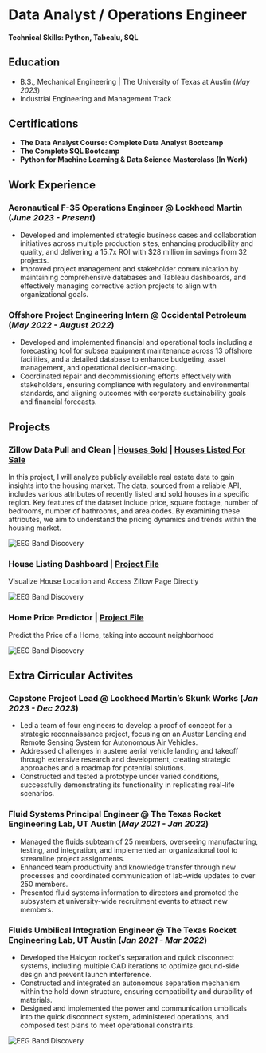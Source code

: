 # Data Analyst / Operations Engineer

#### Technical Skills: Python, Tabealu, SQL

## Education 			        		
- B.S., Mechanical Engineering | The University of Texas at Austin (_May 2023_)
- Industrial Engineering and Management Track
  


## Certifications
- **The Data Analyst Course: Complete Data Analyst Bootcamp**
- **The Complete SQL Bootcamp**
- **Python for Machine Learning & Data Science Masterclass (In Work)**



## Work Experience
### Aeronautical F-35 Operations Engineer @ Lockheed Martin (_June 2023 - Present_)
- Developed and implemented strategic business cases and collaboration initiatives across multiple production sites, enhancing producibility and quality, and delivering a 15.7x ROI with $28 million in savings from 32 projects.
- Improved project management and stakeholder communication by maintaining comprehensive databases and Tableau dashboards, and effectively managing corrective action projects to align with organizational goals.



### Offshore Project Engineering Intern @ Occidental Petroleum (_May 2022 - August 2022_)
- Developed and implemented financial and operational tools including a forecasting tool for subsea equipment maintenance across 13 offshore facilities, and a detailed database to enhance budgeting, asset management, and operational decision-making.
- Coordinated repair and decommissioning efforts effectively with stakeholders, ensuring compliance with regulatory and environmental standards, and aligning outcomes with corporate sustainability goals and financial forecasts.



## Projects
### Zillow Data Pull and Clean  |  [Houses Sold](./Data%20Cleaning/Clean_Sold_Listings.ipynb)  |  [Houses Listed For Sale](./Data%20Cleaning/lean_For_Sale_Listings.ipynb) 

In this project, I will analyze publicly available real estate data to gain insights into the housing market. The data, sourced from a reliable API, includes various attributes of recently listed and sold houses in a specific region. Key features of the dataset include price, square footage, number of bedrooms, number of bathrooms, and area codes. By examining these attributes, we aim to understand the pricing dynamics and trends within the housing market.

![EEG Band Discovery](/.jpeg)


### House Listing Dashboard  |  [Project File](https://Link)

Visualize House Location and Access Zillow Page Directly

![EEG Band Discovery](/.jpeg)


### Home Price Predictor  |  [Project File](https://Link)
Predict the Price of a Home, taking into account neighborhood

![EEG Band Discovery](/.jpeg)





## Extra Cirricular Activites
### Capstone Project Lead @ Lockheed Martin’s Skunk Works	(_Jan 2023 - Dec 2023_)
- Led a team of four engineers to develop a proof of concept for a strategic reconnaissance project, focusing on an Auster Landing and Remote Sensing System for Autonomous Air Vehicles.
- Addressed challenges in austere aerial vehicle landing and takeoff through extensive research and development, creating strategic approaches and a roadmap for potential solutions.
- Constructed and tested a prototype under varied conditions, successfully demonstrating its functionality in replicating real-life scenarios.

### Fluid Systems Principal Engineer @ The Texas Rocket Engineering Lab, UT Austin	(_May 2021 - Jan 2022_)							            
- Managed the fluids subteam of 25 members, overseeing manufacturing, testing, and integration, and implemented an organizational tool to streamline project assignments.
- Enhanced team productivity and knowledge transfer through new processes and coordinated communication of lab-wide updates to over 250 members.
- Presented fluid systems information to directors and promoted the subsystem at university-wide recruitment events to attract new members.

### Fluids Umbilical Integration Engineer @ The Texas Rocket Engineering Lab, UT Austin  (_Jan 2021 - Mar 2022_)					           
- Developed the Halcyon rocket's separation and quick disconnect systems, including multiple CAD iterations to optimize ground-side design and prevent launch interference.
- Constructed and integrated an autonomous separation mechanism within the hold down structure, ensuring compatibility and durability of materials.
- Designed and implemented the power and communication umbilicals into the quick disconnect system, administered operations, and composed test plans to meet operational constraints.

![EEG Band Discovery](/.jpeg)
